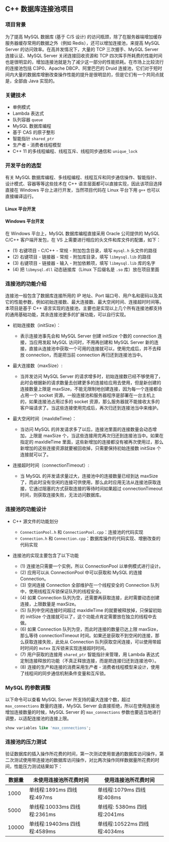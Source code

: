 ## C++ 数据库连接池项目

### 项目背景

为了提高 MySQL 数据库 (基于 C/S 设计) 的访问瓶颈，除了在服务器端增加缓存服务器缓存常用的数据之外（例如 Redis），还可以增加连接池，来提高 MySQL Server 的访问效率。在高并发情况下，大量的 TCP 三次握手、MySQL Server 连接认证、MySQL Server 关闭连接回收资源和 TCP 四次挥手所耗费的性能时间也是很明显的，增加连接池就是为了减少这一部分的性能损耗。在市场上比较流行的连接池包括 C3P0、Apache DBCP、阿里巴巴的 Druid 连接池，它们对于短时间内大量的数据库增删改查操作性能的提升是很明显的，但是它们有一个共同点就是，全部由 Java 实现的。

### 关键技术

- 单例模式
- Lambda 表达式
- 队列容器 `queue`
- MySQL 数据库编程
- 基于 CAS 的原子整形
- 智能指针 `shared_ptr`
- 生产者 - 消费者线程模型
- C++ 11 的多线程编程、线程互斥、线程同步通信和 `unique_lock`

### 开发平台的选型

有关 MySQL 数据库编程、多线程编程、线程互斥和同步通信操作、智能指针、设计模式、容器等等这些技术在 C++ 语言层面都可以直接实现，因此该项目选择直接在 Windows 平台上进行开发，当然项目代码在 Linux 平台下用 `g++` 也可以直接编译运行。

#### Linux 平台开发

#### Windows 平台开发

在 Windows 平台上，MySQL 数据库编程直接采用 Oracle 公司提供的 MySQL C/C++ 客户端开发包，在 VS 上需要进行相应的头文件和库文件的配置，如下：

- (1) 右键项目 - C/C++ - 常规 - 附加包含目录，填写 `mysql.h` 头文件的路径
- (2) 右键项目 - 链接器 - 常规 - 附加库目录，填写 `libmysql.lib` 的路径
- (3) 右键项目 - 链接器 - 输入 - 附加依赖项，填写 `libmysql.lib` 库的名字
- (4) 把 `libmysql.dll` 动态链接库（Linux 下后缀名是 `.so` 库）放在项目里面

### 连接池的功能介绍

连接池一般包含了数据库连接所用的 IP 地址、Port 端口号、用户名和密码以及其它的性能参数，例如初始连接数、最大连接数、最大空闲时间、连接超时时间等。本项目是基于 C++ 语言实现的连接池，主要也是实现以上几个所有连接池都支持的通用基础功能，其余连接池更多的扩展功能，可以自行实现。

- 初始连接数（initSize）：
    - 表示连接池事先会和 MySQL Server 创建 initSize 个数的 connection 连接，当应用发起 MySQL 访问时，不用再创建和 MySQL Server 新的连接，直接从连接池中获取一个可用的连接就可以，使用完成后，并不去释放 connection，而是把当前 connection 再归还到连接池当中。

- 最大连接数（maxSize）:
    - 当并发访问 MySQL Server 的请求增多时，初始连接数已经不够使用了，此时会根据新的请求数量去创建更多的连接给应用去使用，但是新创建的连接数量上限是 maxSize，不能无限制地创建连接，因为每一个连接都会占用一个 socket 资源。一般连接池和服务器程序是部署在一台主机上的，如果连接池占用过多的 socket 资源，那么服务器就不能接收太多的客户端请求了。当这些连接使用完成后，再次归还到连接池当中来维护。

- 最大空闲时间（maxIdleTime）：
    - 当访问 MySQL 的并发请求多了以后，连接池里面的连接数量会动态增加，上限是 maxSize 个，当这些连接用完再次归还到连接池当中。如果在指定的 maxIdleTime 里面，这些新增加的连接都没有被再次使用过，那么新增加的这些连接资源就要被回收掉，只需要保持初始连接数 initSize 个连接就可以了。

- 连接超时时间（connectionTimeout）:
    - 当 MySQL 的并发请求量过大，连接池中的连接数量已经到达 maxSize 了，而此时没有空闲的连接可供使用，那么此时应用无法从连接池获取连接，它通过阻塞的方式获取连接的等待时间如果超过 connectionTimeout 时间，则获取连接失败，无法访问数据库。

### 连接池的功能设计

- C++ 源文件的功能划分
    - `ConnectionPool.h` 和 `ConnectionPool.cpp`：连接池的代码实现
    - `Connection.h` 和 `Connection.cpp`：数据库操作的代码实现、增删改查的代码实现

- 连接池的实现主要包含了以下功能
    - (1) 连接池只需要一个实例，所以 ConnectionPool 以单例模式进行设计。
    - (2) 应用可以从 ConnectionPool 中可以获取和 MySQL 的连接 Connection。
    - (3) 空闲连接 Connection 全部维护在一个线程安全的 Connection 队列中，使用线程互斥锁保证队列的线程安全。
    - (4) 如果 Connection 队列为空，还需要再获取连接，此时需要动态创建连接，上限数量是 maxSize。
    - (5) 队列中空闲连接时间超过 maxIdleTime 的就要被释放掉，只保留初始的 initSize 个连接就可以了，这个功能点肯定需要放在独立的线程中去做。
    - (6) 如果 Connection 队列为空，而此时连接的数量已达上限 maxSize，那么等待 connectionTimeout 时间。如果还是获取不到空闲的连接，那么获取连接失败，此处从 Connection 队列获取空闲连接，可以使用带超时时间的 `mutex` 互斥锁来实现连接超时时间。
    - (7) 用户获取的连接用 `shared_ptr` 智能指针来管理，用 Lambda 表达式定制连接释放的功能（不真正释放连接，而是把连接归还到连接池中）。
    - (8) 连接的生产和连接的消费采用生产者 - 消费者线程模型来设计，使用了线程间的同步通信机制条件变量和互斥锁。

### MySQL 的参数调整

以下命令可以查看 MySQL Server 所支持的最大连接个数，超过 `max_connections` 数量的连接，MySQL Server 会直接拒绝，所以在使用连接池增加连接数量的时候，MySQL Server 的 `max_connections` 参数也要适当地进行调整，以适配连接池的连接上限。

``` sql
show variables like 'max_connections';
```

### 连接池的压力测试

验证数据库的插入操作所花费的时间，第一次测试使用普通的数据库访问操作，第二次测试使用带连接池的数据库访问操作，对比两次操作同样数据量所花费的时间，性能压力测试结果如下：

| 数据量 | 未使用连接池所花费时间       | 使用连接池所花费时间         |
| ------ | ---------------------------- | ---------------------------- |
| 1000   | 单线程:1891ms 四线程:497ms   | 单线程:1079ms 四线程:408ms   |
| 5000   | 单线程:10033ms 四线程:2361ms | 单线程: 5380ms 四线程:2041ms |
| 10000  | 单线程:19403ms 四线程:4589ms | 单线程:10522ms 四线程:4034ms |
